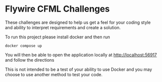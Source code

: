 # Flywire CFML Challenges

These challenges are designed to help us get a feel for your coding style and ability to interpret requirements and create a solution.

To run this project please install docker and then run

`docker compose up`

You will then be able to open the application locally at [http://localhost:56917](http://localhost:56917) and follow the directions

This is not intended to be a test of your ability to use Docker and you may choose to use another method to test your code.